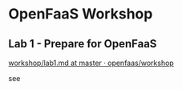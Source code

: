 # OpenFaaS Workshop

## Lab 1 - Prepare for OpenFaaS

[workshop/lab1.md at master · openfaas/workshop](https://github.com/openfaas/workshop/blob/master/lab1.md)

see 

